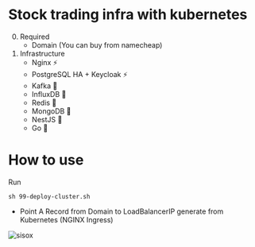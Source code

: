 # Stock trading infra with kubernetes
0. Required
    - Domain (You can buy from namecheap)
1. Infrastructure
    - Nginx ⚡
    - PostgreSQL HA + Keycloak ⚡
    - Kafka 🌱
    - InfluxDB 🌱
    - Redis 🌱
    - MongoDB 🌱
    - NestJS 🌱
    - Go 🌱

# How to use
 Run 
 ```
 sh 99-deploy-cluster.sh
```

- Point A Record from Domain to LoadBalancerIP generate from Kubernetes (NGINX Ingress)
  
![sisox](https://github.com/Cra5hs/stock-trading-infra/assets/5536388/6adc8d32-d762-42ca-8341-ba151d5e517d)

